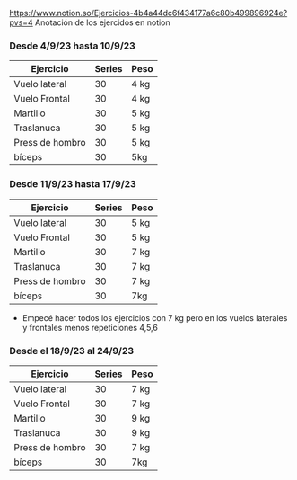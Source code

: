 https://www.notion.so/Ejercicios-4b4a44dc6f434177a6c80b499896924e?pvs=4 Anotación de los ejercidos en notion  

### Desde 4/9/23 hasta 10/9/23
| Ejercicio       | Series | Peso |
| --------------- | ------ | ---- |
| Vuelo lateral   | 30     | 4 kg |
| Vuelo Frontal   | 30     | 4 kg |
| Martillo        | 30     | 5 kg |
| Traslanuca      | 30     | 5 kg |
| Press de hombro | 30     | 5 kg |
| bíceps          | 30     | 5kg  |
### Desde 11/9/23 hasta 17/9/23

|Ejercicio|Series|Peso|
|---|---|---|
|Vuelo lateral|30|5 kg|
|Vuelo Frontal|30|5 kg|
|Martillo|30|7 kg|
|Traslanuca|30|7 kg|
|Press de hombro|30|7 kg|
|bíceps|30|7kg|

- Empecé hacer todos los ejercicios con 7  kg pero en los vuelos laterales y frontales menos repeticiones 4,5,6 

### Desde el 18/9/23 al 24/9/23
|Ejercicio|Series|Peso|
|---|---|---|
|Vuelo lateral|30|7 kg|
|Vuelo Frontal|30|7 kg|
|Martillo|30|9 kg|
|Traslanuca|30|9 kg|
|Press de hombro|30|7 kg|
|bíceps|30|7kg|